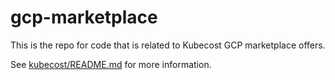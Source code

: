 # gcp-marketplace

This is the repo for code that is related to Kubecost GCP marketplace offers.

See [kubecost/README.md](kubecost/README.md) for more information.
